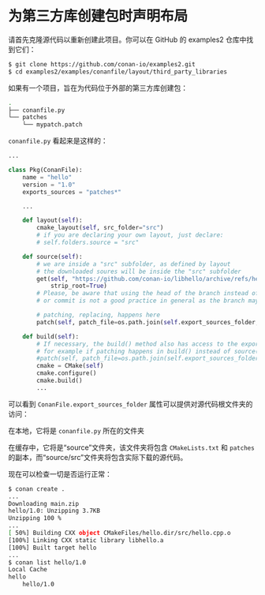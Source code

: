 # 为第三方库创建包时声明布局

请首先克隆源代码以重新创建此项目。你可以在 GitHub 的 examples2 仓库中找到它们：
```bash
$ git clone https://github.com/conan-io/examples2.git
$ cd examples2/examples/conanfile/layout/third_party_libraries
```

如果有一个项目，旨在为代码位于外部的第三方库创建包：
```bash
.
├── conanfile.py
└── patches
    └── mypatch.patch
```

`conanfile.py` 看起来是这样的：
```python
...

class Pkg(ConanFile):
    name = "hello"
    version = "1.0"
    exports_sources = "patches*"

    ...

    def layout(self):
        cmake_layout(self, src_folder="src")
        # if you are declaring your own layout, just declare:
        # self.folders.source = "src"

    def source(self):
        # we are inside a "src" subfolder, as defined by layout
        # the downloaded soures will be inside the "src" subfolder
        get(self, "https://github.com/conan-io/libhello/archive/refs/heads/main.zip",
            strip_root=True)
        # Please, be aware that using the head of the branch instead of an immutable tag
        # or commit is not a good practice in general as the branch may change the contents

        # patching, replacing, happens here
        patch(self, patch_file=os.path.join(self.export_sources_folder, "patches/mypatch"))

    def build(self):
        # If necessary, the build() method also has access to the export_sources_folder
        # for example if patching happens in build() instead of source()
        #patch(self, patch_file=os.path.join(self.export_sources_folder, "patches/mypatch"))
        cmake = CMake(self)
        cmake.configure()
        cmake.build()
        ...
```

可以看到 `ConanFile.export_sources_folder` 属性可以提供对源代码根文件夹的访问：

在本地，它将是 `conanfile.py` 所在的文件夹

在缓存中，它将是“source”文件夹，该文件夹将包含 `CMakeLists.txt` 和 `patches` 的副本，而“source/src”文件夹将包含实际下载的源代码。

现在可以检查一切是否运行正常：
```bash
$ conan create .
...
Downloading main.zip
hello/1.0: Unzipping 3.7KB
Unzipping 100 %
...
[ 50%] Building CXX object CMakeFiles/hello.dir/src/hello.cpp.o
[100%] Linking CXX static library libhello.a
[100%] Built target hello
...
$ conan list hello/1.0
Local Cache
hello
    hello/1.0
```
